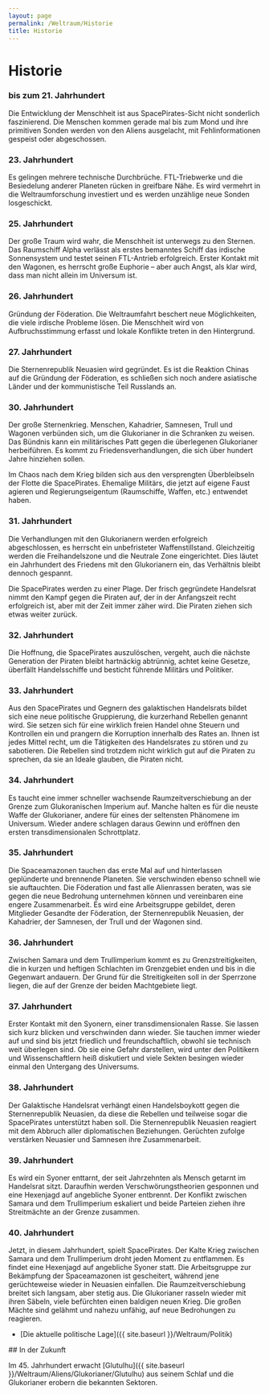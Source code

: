 ```yaml
---
layout: page
permalink: /Weltraum/Historie
title: Historie
---
```



# Historie


### bis zum 21. Jahrhundert

Die Entwicklung der Menschheit ist aus SpacePirates-Sicht nicht sonderlich faszinierend. Die Menschen kommen gerade mal bis zum Mond und ihre primitiven Sonden werden von den Aliens ausgelacht, mit Fehlinformationen gespeist oder abgeschossen.

### 23. Jahrhundert

Es gelingen mehrere technische Durchbrüche. FTL-Triebwerke und die Besiedelung anderer Planeten rücken in greifbare Nähe. Es wird vermehrt in die Weltraumforschung investiert und es werden unzählige neue Sonden losgeschickt.

### 25. Jahrhundert

Der große Traum wird wahr, die Menschheit ist unterwegs zu den Sternen. Das Raumschiff Alpha verlässt als erstes bemanntes Schiff das irdische Sonnensystem und testet seinen FTL-Antrieb erfolgreich. Erster Kontakt mit den Wagonen, es herrscht große Euphorie &ndash; aber auch Angst, als klar wird, dass man nicht allein im Universum ist.

### 26. Jahrhundert

Gründung der Föderation. Die Weltraumfahrt beschert neue Möglichkeiten, die viele irdische Probleme lösen. Die Menschheit wird von Aufbruchsstimmung erfasst und lokale Konflikte treten in den Hintergrund.

### 27. Jahrhundert

Die Sternenrepublik Neuasien wird gegründet. Es ist die Reaktion Chinas auf die Gründung der Föderation, es schließen sich noch andere asiatische Länder und der kommunistische Teil Russlands an.

### 30. Jahrhundert

Der große Sternenkrieg. Menschen, Kahadrier, Samnesen, Trull und Wagonen verbünden sich, um die Glukorianer in die Schranken zu weisen. Das Bündnis kann ein militärisches Patt gegen die überlegenen Glukorianer herbeiführen. Es kommt zu Friedensverhandlungen, die sich über hundert Jahre hinziehen sollen.

Im Chaos nach dem Krieg bilden sich aus den versprengten Überbleibseln der Flotte die SpacePirates. Ehemalige Militärs, die jetzt auf eigene Faust agieren und Regierungseigentum (Raumschiffe, Waffen, etc.) entwendet haben.

### 31. Jahrhundert

Die Verhandlungen mit den Glukorianern werden erfolgreich abgeschlossen, es herrscht ein unbefristeter Waffenstillstand. Gleichzeitig werden die Freihandelszone und die Neutrale Zone eingerichtet. Dies läutet ein Jahrhundert des Friedens mit den Glukorianern ein, das Verhältnis bleibt dennoch gespannt.

Die SpacePirates werden zu einer Plage. Der frisch gegründete Handelsrat nimmt den Kampf gegen die Piraten auf, der in der Anfangszeit recht erfolgreich ist, aber mit der Zeit immer zäher wird. Die Piraten ziehen sich etwas weiter zurück.

### 32. Jahrhundert

Die Hoffnung, die SpacePirates auszulöschen, vergeht, auch die nächste Generation der Piraten bleibt hartnäckig abtrünnig, achtet keine Gesetze, überfällt Handelsschiffe und besticht führende Militärs und Politiker.

### 33. Jahrhundert

Aus den SpacePirates und Gegnern des galaktischen Handelsrats bildet sich eine neue politische Gruppierung, die kurzerhand Rebellen genannt wird. Sie setzen sich für eine wirklich freien Handel ohne Steuern und Kontrollen ein und prangern die Korruption innerhalb des Rates an. Ihnen ist jedes Mittel recht, um die Tätigkeiten des Handelsrates zu stören und zu sabotieren. Die Rebellen sind trotzdem nicht wirklich gut auf die Piraten zu sprechen, da sie an Ideale glauben, die Piraten nicht.

### 34. Jahrhundert

Es taucht eine immer schneller wachsende Raumzeitverschiebung an der Grenze zum Glukoranischen Imperium auf. Manche halten es für die neuste Waffe der Glukorianer, andere für eines der seltensten Phänomene im Universum. Wieder andere schlagen daraus Gewinn und eröffnen den ersten transdimensionalen Schrottplatz.

### 35. Jahrhundert

Die Spaceamazonen tauchen das erste Mal auf und hinterlassen geplünderte und brennende Planeten. Sie verschwinden ebenso schnell wie sie auftauchten. Die Föderation und fast alle Alienrassen beraten, was sie gegen die neue Bedrohung unternehmen können und vereinbaren eine engere Zusammenarbeit. Es wird eine Arbeitsgruppe gebildet, deren Mitglieder Gesandte der Föderation, der Sternenrepublik Neuasien, der Kahadrier, der Samnesen, der Trull und der Wagonen sind.

### 36. Jahrhundert

Zwischen Samara und dem Trullimperium kommt es zu Grenzstreitigkeiten, die in kurzen und heftigen Schlachten im Grenzgebiet enden und bis in die Gegenwart andauern. Der Grund für die Streitigkeiten soll in der Sperrzone liegen, die auf der Grenze der beiden Machtgebiete liegt.

### 37. Jahrhundert

Erster Kontakt mit den Syonern, einer transdimensionalen Rasse. Sie lassen sich kurz blicken und verschwinden dann wieder. Sie tauchen immer wieder auf und sind bis jetzt friedlich und freundschaftlich, obwohl sie technisch weit überlegen sind. Ob sie eine Gefahr darstellen, wird unter den Politikern und Wissenschaftlern heiß diskutiert und viele Sekten besingen wieder einmal den Untergang des Universums.

### 38. Jahrhundert

Der Galaktische Handelsrat verhängt einen Handelsboykott gegen die Sternenrepublik Neuasien, da diese die Rebellen und teilweise sogar die SpacePirates unterstützt haben soll. Die Sternenrepublik Neuasien reagiert mit dem Abbruch aller diplomatischen Beziehungen. Gerüchten zufolge verstärken Neuasier und Samnesen ihre Zusammenarbeit.

### 39. Jahrhundert

Es wird ein Syoner enttarnt, der seit Jahrzehnten als Mensch getarnt im Handelsrat sitzt. Daraufhin werden Verschwörungstheorien gesponnen und eine Hexenjagd auf angebliche Syoner entbrennt. Der Konflikt zwischen Samara und dem Trullimperium eskaliert und beide Parteien ziehen ihre Streitmächte an der Grenze zusammen.

### 40. Jahrhundert

Jetzt, in diesem Jahrhundert, spielt SpacePirates. Der Kalte Krieg zwischen Samara und dem Trullimperium droht jeden Moment zu entflammen. Es findet eine Hexenjagd auf angebliche Syoner statt. Die Arbeitsgruppe zur Bekämpfung der Spaceamazonen ist gescheitert, während jene gerüchteweise wieder in Neuasien einfallen. Die Raumzeitverschiebung breitet sich langsam, aber stetig aus. Die Glukorianer rasseln wieder mit ihren Säbeln, viele befürchten einen baldigen neuen Krieg. Die großen Mächte sind gelähmt und nahezu unfähig, auf neue Bedrohungen zu reagieren.

- [Die aktuelle politische Lage]({{ site.baseurl }}/Weltraum/Politik)


<aside>
<div class="hinweis">
## In der Zukunft

Im 45. Jahrhundert erwacht [Glutulhu]({{ site.baseurl }}/Weltraum/Aliens/Glukorianer/Glutulhu) aus seinem Schlaf und die Glukorianer erobern die bekannten Sektoren.

</div>
</aside>

